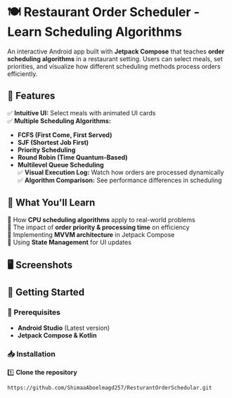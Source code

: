 # 🍽️ Restaurant Order Scheduler - Learn Scheduling Algorithms  

An interactive Android app built with **Jetpack Compose** that teaches **order scheduling algorithms** in a restaurant setting. Users can select meals, set priorities, and visualize how different scheduling methods process orders efficiently.  

## 📌 Features  

✅ **Intuitive UI:** Select meals with animated UI cards  
✅ **Multiple Scheduling Algorithms:**  
   - **FCFS (First Come, First Served)**  
   - **SJF (Shortest Job First)**  
   - **Priority Scheduling**  
   - **Round Robin (Time Quantum-Based)**  
   - **Multilevel Queue Scheduling**  
✅ **Visual Execution Log:** Watch how orders are processed dynamically  
✅ **Algorithm Comparison:** See performance differences in scheduling  

## 🎯 What You'll Learn  

🔹 How **CPU scheduling algorithms** apply to real-world problems  
🔹 The impact of **order priority & processing time** on efficiency  
🔹 Implementing **MVVM architecture** in Jetpack Compose  
🔹 Using **State Management** for UI updates  

## 🖥️ Screenshots  


## 🚀 Getting Started  

### 🔧 Prerequisites  
- **Android Studio** (Latest version)  
- **Jetpack Compose & Kotlin**  

### 📥 Installation  
1️⃣ **Clone the repository**  
```sh
https://github.com/ShimaaAboelmagd257/ResturantOrderSchedular.git
